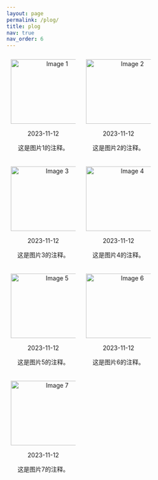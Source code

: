```yaml
---
layout: page
permalink: /plog/
title: plog
nav: true
nav_order: 6
---
```


<head>
  <style>
    .image-container {
      text-align: center;
      display: inline-block;
      width: 30%; /* 设置每列宽度 */
      margin: 10px; /* 设置列之间的间距 */
    }
  </style>
</head>
<body>

<div class="image-container">
  <img src="assets/img/plog_img/ZhangChengming_dlut.png" alt="Image 1" width="200" height="150">
  <p>2023-11-12</p>
  <p>这是图片1的注释。</p>
</div>

<div class="image-container">
  <img src="assets/img/plog_img/ZhangChengming_dlut.png" alt="Image 2" width="200" height="150">
  <p>2023-11-12</p>
  <p>这是图片2的注释。</p>
</div>

<div class="image-container">
  <img src="assets/img/plog_img/ZhangChengming_dlut.png" alt="Image 3" width="200" height="150">
  <p>2023-11-12</p>
  <p>这是图片3的注释。</p>
</div>

<div class="image-container">
  <img src="assets/img/plog_img/ZhangChengming_dlut.png" alt="Image 4" width="200" height="150">
  <p>2023-11-12</p>
  <p>这是图片4的注释。</p>
</div>

<div class="image-container">
  <img src="assets/img/plog_img/ZhangChengming_dlut.png" alt="Image 5" width="200" height="150">
  <p>2023-11-12</p>
  <p>这是图片5的注释。</p>
</div>

<div class="image-container">
  <img src="assets/img/plog_img/ZhangChengming_dlut.png" alt="Image 6" width="200" height="150">
  <p>2023-11-12</p>
  <p>这是图片6的注释。</p>
</div>

<div class="image-container">
  <img src="assets/img/plog_img/ZhangChengming_dlut.png" alt="Image 7" width="200" height="150">
  <p>2023-11-12</p>
  <p>这是图片7的注释。</p>
</div>

</body>
